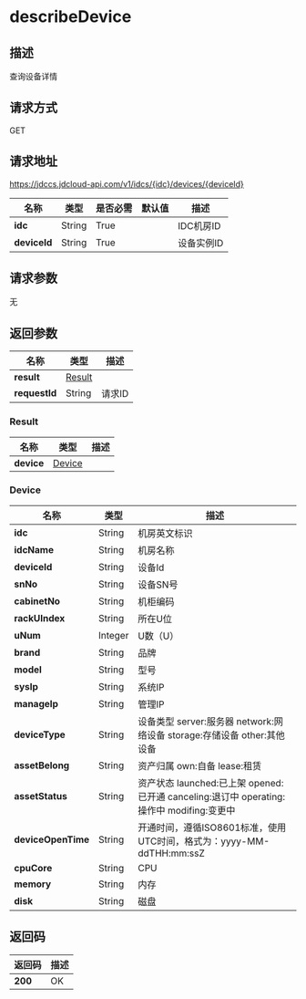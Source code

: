 # describeDevice


## 描述
查询设备详情

## 请求方式
GET

## 请求地址
https://jdccs.jdcloud-api.com/v1/idcs/{idc}/devices/{deviceId}

|名称|类型|是否必需|默认值|描述|
|---|---|---|---|---|
|**idc**|String|True| |IDC机房ID|
|**deviceId**|String|True| |设备实例ID|

## 请求参数
无


## 返回参数
|名称|类型|描述|
|---|---|---|
|**result**|[Result](describedevice#result)| |
|**requestId**|String|请求ID|

### <div id="result">Result</div>
|名称|类型|描述|
|---|---|---|
|**device**|[Device](describedevice#device)| |
### <div id="device">Device</div>
|名称|类型|描述|
|---|---|---|
|**idc**|String|机房英文标识|
|**idcName**|String|机房名称|
|**deviceId**|String|设备Id|
|**snNo**|String|设备SN号|
|**cabinetNo**|String|机柜编码|
|**rackUIndex**|String|所在U位|
|**uNum**|Integer|U数（U）|
|**brand**|String|品牌|
|**model**|String|型号|
|**sysIp**|String|系统IP|
|**manageIp**|String|管理IP|
|**deviceType**|String|设备类型 server:服务器 network:网络设备 storage:存储设备 other:其他设备|
|**assetBelong**|String|资产归属 own:自备 lease:租赁|
|**assetStatus**|String|资产状态 launched:已上架 opened:已开通 canceling:退订中 operating:操作中 modifing:变更中|
|**deviceOpenTime**|String|开通时间，遵循ISO8601标准，使用UTC时间，格式为：yyyy-MM-ddTHH:mm:ssZ|
|**cpuCore**|String|CPU|
|**memory**|String|内存|
|**disk**|String|磁盘|

## 返回码
|返回码|描述|
|---|---|
|**200**|OK|
